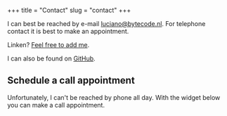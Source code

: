 +++
title = "Contact"
slug = "contact"
+++

I can best be reached by e-mail [luciano@bytecode.nl](mailto:luciano@bytecode.nl). For telephone contact it is best to make an appointment.

Linken? [Feel free to add me](https://linkedin.com/in/lucianonooijen).

I can also be found on [GitHub](https://github.com/lucianonooijen/).

## Schedule a call appointment

Unfortunately, I can't be reached by phone all day. With the widget below you can make a call appointment.

<!-- Calendly inline widget begin -->
<div class="calendly-inline-widget" data-url="https://calendly.com/lucianonooijen" style="min-width:320px;height:630px;"></div>
<script type="text/javascript" src="https://assets.calendly.com/assets/external/widget.js"></script>
<!-- Calendly inline widget end -->
